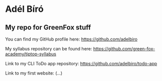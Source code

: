 ﻿# Adél Bíró
## My repo for GreenFox stuff

You can find my GitHub profile here: https://github.com/adelbiro

My syllabus repository can be found here: https://github.com/green-fox-academy/tiptop-syllabus 


Link to my CLI ToDo app repository: https://github.com/adelbiro/todo-app

Link to my first website: (...)
